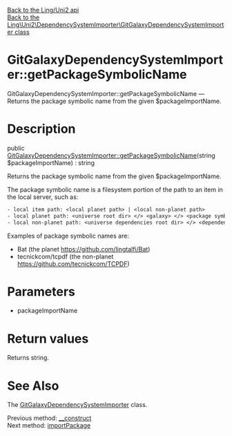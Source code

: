 [Back to the Ling/Uni2 api](https://github.com/lingtalfi/Uni2/blob/master/doc/api/Ling/Uni2.md)<br>
[Back to the Ling\Uni2\DependencySystemImporter\GitGalaxyDependencySystemImporter class](https://github.com/lingtalfi/Uni2/blob/master/doc/api/Ling/Uni2/DependencySystemImporter/GitGalaxyDependencySystemImporter.md)


GitGalaxyDependencySystemImporter::getPackageSymbolicName
================



GitGalaxyDependencySystemImporter::getPackageSymbolicName — Returns the package symbolic name from the given $packageImportName.




Description
================


public [GitGalaxyDependencySystemImporter::getPackageSymbolicName](https://github.com/lingtalfi/Uni2/blob/master/doc/api/Ling/Uni2/DependencySystemImporter/GitGalaxyDependencySystemImporter/getPackageSymbolicName.md)(string $packageImportName) : string




Returns the package symbolic name from the given $packageImportName.

The package symbolic name is a filesystem portion of the path to an item in the local server, such as:

```txt
- local item path: <local planet path> | <local non-planet path>
- local planet path: <universe root dir> </> <galaxy> </> <package symbolic name>
- local non-planet path: <universe dependencies root dir> </> <dependency system> </> <package symbolic name>

```





Examples of package symbolic names are:

- Bat                    (the planet https://github.com/lingtalfi/Bat)
- tecnickcom/tcpdf       (the non-planet https://github.com/tecnickcom/TCPDF)




Parameters
================


- packageImportName

    


Return values
================

Returns string.








See Also
================

The [GitGalaxyDependencySystemImporter](https://github.com/lingtalfi/Uni2/blob/master/doc/api/Ling/Uni2/DependencySystemImporter/GitGalaxyDependencySystemImporter.md) class.

Previous method: [__construct](https://github.com/lingtalfi/Uni2/blob/master/doc/api/Ling/Uni2/DependencySystemImporter/GitGalaxyDependencySystemImporter/__construct.md)<br>Next method: [importPackage](https://github.com/lingtalfi/Uni2/blob/master/doc/api/Ling/Uni2/DependencySystemImporter/GitGalaxyDependencySystemImporter/importPackage.md)<br>

